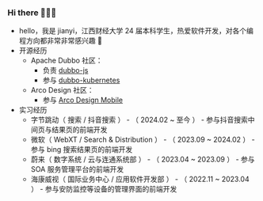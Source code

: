 ### Hi there 👋👋👋

- hello，我是 jianyi，江西财经大学 24 届本科学生，热爱软件开发，对各个编程方向都非常非常感兴趣 🤖
- 开源经历
  - Apache Dubbo 社区：
    - 负责 [dubbo-js](https://github.com/apache/dubbo-js)
    - 参与 [dubbo-kubernetes](https://github.com/apache/dubbo-kubernetes)
  - Arco Design 社区：
    - 参与 [Arco Design Mobile](https://github.com/arco-design/arco-design-mobile)
- 实习经历
  - 字节跳动（ 搜索 / 抖音搜索 ） - （ 2024.02 ~ 至今 ） - 参与抖音搜索中间页与结果页的前端开发
  - 微软（ WebXT / Search & Distribution ） - （ 2023.09 ~ 2024.02 ） - 参与 bing 搜索结果页的前端开发
  - 蔚来（ 数字系统 / 云与连通系统部 ） - （ 2023.04 ~ 2023.09 ） - 参与 SOA 服务管理平台的前端开发
  - 海康威视（ 国际业务中心 / 应用软件开发部 ） - （ 2022.11 ~ 2023.04 ） - 参与安防监控等设备的管理界面的前端开发

